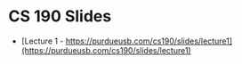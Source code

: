 # CS 190 Slides

* [Lecture 1 - https://purdueusb.com/cs190/slides/lecture1](https://purdueusb.com/cs190/slides/lecture1)


